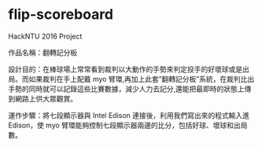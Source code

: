 # flip-scoreboard

HackNTU 2016 Project

作品名稱：翻轉記分板

設計目的：在棒球場上常常看到裁判以大動作的手勢來判定投手的好壞球或是出局。而如果裁判在手上配戴 myo 臂環,再加上此套”翻轉記分板”系統，在裁判比出手勢的同時就可以記錄這些比賽數據，減少人力去記分,還能把最即時的狀態上傳到網路上供大眾觀賞。

運作步驟：將七段顯示器與 Intel Edison 連接後，利用我們寫出來的程式輸入進 Edison，使 myo 臂環能夠控制七段顯示器兩邊的比分，包括好球、壞球和出局數。
